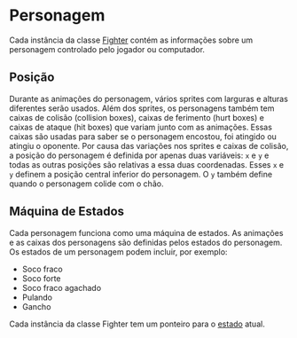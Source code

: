 # Personagem

Cada instância da classe [Fighter](../src/entity.hpp) contém as informações sobre um personagem controlado pelo jogador ou computador.


## Posição

Durante as animações do personagem, vários sprites com larguras e alturas diferentes serão usados.
Além dos sprites, os personagens também tem caixas de colisão (collision boxes), caixas de ferimento (hurt boxes) e caixas de ataque (hit boxes) que variam junto com as animações.
Essas caixas são usadas para saber se o personagem encostou, foi atingido ou atingiu o oponente.
Por causa das variações nos sprites e caixas de colisão, a posição do personagem é definida por apenas duas variáveis: `x` e `y` e todas as outras posições são relativas a essa duas coordenadas.
Esses `x` e `y` definem a posição central inferior do personagem.
O `y` também define quando o personagem colide com o chão.


## Máquina de Estados

Cada personagem funciona como uma máquina de estados.
As animações e as caixas dos personagens são definidas pelos estados do personagem.
Os estados de um personagem podem incluir, por exemplo:

- Soco fraco
- Soco forte
- Soco fraco agachado
- Pulando
- Gancho

Cada instância da classe Fighter tem um ponteiro para o [estado](../src/entity/state.hpp) atual.
